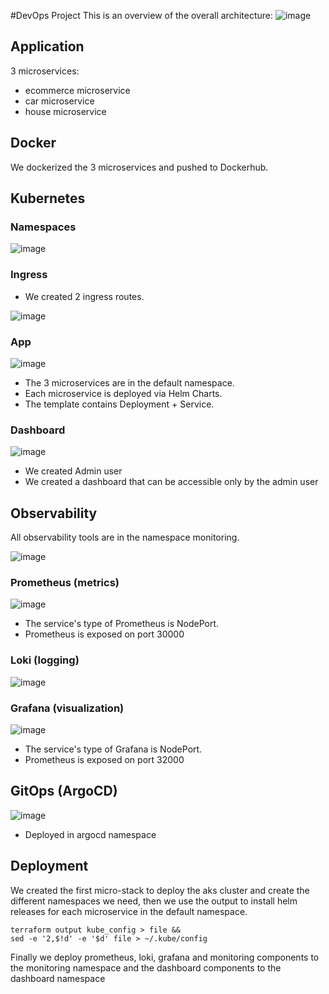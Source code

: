 #DevOps Project
This is an overview of the overall architecture:
![image](https://user-images.githubusercontent.com/53980293/212745188-779dfda5-4207-4948-8044-679584e2bc8c.png)


## Application
3 microservices:
- ecommerce microservice
- car microservice
- house microservice


## Docker
We dockerized the 3 microservices and pushed to Dockerhub.


## Kubernetes

### Namespaces

![image](https://user-images.githubusercontent.com/56545375/212728246-330456e7-5764-41e4-90dd-20de936a129a.png)


### Ingress
- We created 2 ingress routes.

![image](https://user-images.githubusercontent.com/56545375/212728759-103afcd2-1bdb-46f3-9e78-30f6a9538f2b.png)


### App

![image](https://user-images.githubusercontent.com/56545375/212729274-b469f81a-dedc-4634-84f7-3278cda94b46.png)

- The 3 microservices are in the default namespace.
- Each microservice is deployed via Helm Charts.
- The template contains Deployment + Service.



### Dashboard

![image](https://user-images.githubusercontent.com/56545375/212728634-113630a9-0636-438e-821d-e97a0942fc00.png)

- We created Admin user
- We created a dashboard that can be accessible only by the admin user


## Observability
All observability tools are in the namespace monitoring.

![image](https://user-images.githubusercontent.com/56545375/212729745-bab2d2e3-0cde-4a12-9b19-416dc3090c66.png)


### Prometheus (metrics)

![image](https://user-images.githubusercontent.com/56545375/212729530-676d2630-5e1a-4eb5-b003-6cbcf2eeaf25.png)

- The service's type of Prometheus is NodePort.
- Prometheus is exposed on port 30000

### Loki (logging)

![image](https://user-images.githubusercontent.com/56545375/212730354-9bfaa65a-647f-45eb-9ed0-92532c7bb1c6.png)

### Grafana (visualization)

![image](https://user-images.githubusercontent.com/56545375/212730174-d194680c-32c0-407c-a7e6-610d7ac40c33.png)

- The service's type of Grafana is NodePort.
- Prometheus is exposed on port 32000

## GitOps (ArgoCD)

![image](https://user-images.githubusercontent.com/56545375/212730968-f1d834a0-11c1-41bb-b2ef-19a6d043494a.png)

- Deployed in argocd namespace



## Deployment
We created the first micro-stack to deploy the aks cluster and create the different namespaces we need, then we use the output to install helm releases for each microservice in the default namespace.  
```shell
terraform output kube_config > file &&
sed -e '2,$!d' -e '$d' file > ~/.kube/config
```

Finally we deploy prometheus, loki, grafana and monitoring components to the monitoring namespace and the dashboard components to the dashboard namespace







